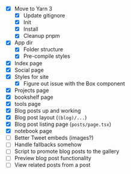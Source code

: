 - [x] Move to Yarn 3
  - [x] Update gitignore
  - [x] Init
  - [x] Install
  - [x] Cleanup pnpm
- [x] App dir
  - [x] Folder structure
  - [x] Pre-compile styles
- [x] Index page
- [x] Social page
- [x] Styles for site
  - [x] Figure out issue with the Box component
- [x] Projects page
- [x] bookshelf page
- [x] tools page
- [x] Blog posts up and working
- [x] Blog post layout (`(blog)/...`)
- [x] Blog post listing page (`posts/page.tsx`)
- [x] notebook page
- [ ] Better Tweet embeds (images?)
- [ ] Handle fallbacks somehow
- [ ] Script to promote blog posts to the gallery
- [ ] Preview blog post functionality
- [ ] View related posts from a post
